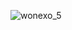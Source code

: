 
![wonexo_5](http://res.cloudinary.com/poetrique/image/upload/v1536065963/htmlpoems/wonexo/wonexo_5.png)